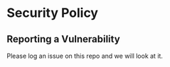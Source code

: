 # Security Policy


## Reporting a Vulnerability

Please log an issue on this repo and we will look at it.
